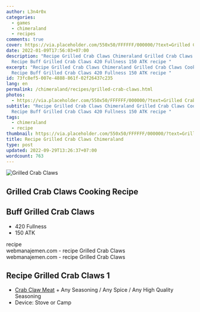 ```yaml
---
author: L3n4r0x
categories:
  - games
  - chimeraland
  - recipes
comments: true
cover: https://via.placeholder.com/550x50/FFFFFF/000000/?text=Grilled Crab Claws
date: 2022-01-09T17:56:03+07:00
description: "Recipe Grilled Crab Claws Chimeraland Grilled Crab Claws Cooking
  Recipe Buff Grilled Crab Claws 420 Fullness 150 ATK recipe "
excerpt: "Recipe Grilled Crab Claws Chimeraland Grilled Crab Claws Cooking
  Recipe Buff Grilled Crab Claws 420 Fullness 150 ATK recipe "
id: 73fc8ef5-007e-4888-861f-02f26437c235
lang: en
permalink: /chimeraland/recipes/grilled-crab-claws.html
photos:
  - https://via.placeholder.com/550x50/FFFFFF/000000/?text=Grilled Crab Claws
subtitle: "Recipe Grilled Crab Claws Chimeraland Grilled Crab Claws Cooking
  Recipe Buff Grilled Crab Claws 420 Fullness 150 ATK recipe "
tags:
  - chimeraland
  - recipe
thumbnail: https://via.placeholder.com/550x50/FFFFFF/000000/?text=Grilled Crab Claws
title: Recipe Grilled Crab Claws Chimeraland
type: post
updated: 2022-09-29T13:26:37+07:00
wordcount: 763
---
```


<link
  rel="stylesheet"
  href="https://rawcdn.githack.com/dimaslanjaka/Web-Manajemen/870a349/css/bootstrap-5-3-0-alpha3-wrapper.css"
/>
<section id="bootstrap-wrapper">
  <div data-bs-theme="dark">
    <div class="card mb-2">
      <div class="card-body">
        <div class="row g-0">
          <div class="col-sm-4 position-relative mb-2">
            <img
              src="https://via.placeholder.com/600"
              class="card-img fit-cover w-100 h-100"
              alt="Grilled Crab Claws"
              data-fancybox="true"
            />
          </div>
          <div class="col-sm-8 mb-2">
            <div class="card-body">
              <div class="d-flex flex-row align-items-center mb-3">
                <h2 class="fs-5">Grilled Crab Claws Cooking Recipe</h2>
              </div>
              <h2 class="card-title fs-5">Buff Grilled Crab Claws</h2>
              <div class="card-text">
                <ul>
                  <li>420 Fullness</li>
                  <li>150 ATK</li>
                </ul>
              </div>
              <span class="badge rounded-pill">recipe</span>
            </div>
            <div class="card-footer text-end text-muted mt-auto">
              webmanajemen.com - recipe Grilled Crab Claws
            </div>
          </div>
        </div>
      </div>
      <div class="card-footer text-end text-muted">
        webmanajemen.com - recipe Grilled Crab Claws
      </div>
    </div>
    <div class="row mb-2">
      <div class="col-12 col-lg-6 recipe-item mb-2">
        <div class="card">
          <div class="card-body">
            <h2 class="card-title fs-5">Recipe Grilled Crab Claws 1</h2>
            <div class="card-text">
              <ul>
                <li>
                  <a
                    class="text-decoration-none text-primary"
                    href="/chimeraland/materials/crab-claw-meat.html"
                    >Crab Claw Meat</a
                  ><span> + </span>Any Seasoning<span> / </span>Any Spice<span>
                    / </span
                  >Any High Quality Seasoning
                </li>
                <li>Device: Stove or Camp</li>
              </ul>
            </div>
          </div>
        </div>
      </div>
    </div>
  </div>
</section>